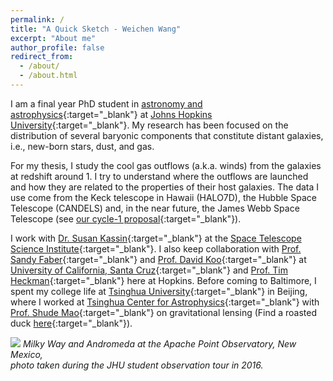 ```yaml
---
permalink: /
title: "A Quick Sketch - Weichen Wang"
excerpt: "About me"
author_profile: false
redirect_from: 
  - /about/
  - /about.html
---
```


I am a final year PhD student in [astronomy and astrophysics](http://physics-astronomy.jhu.edu/){:target="_blank"}  at [Johns Hopkins University](https://www.jhu.edu/){:target="_blank"}. My research has been focused on the distribution of several baryonic components that constitute distant galaxies, i.e., new-born stars, dust, and gas. 

For my thesis, I study the cool gas outflows (a.k.a. winds) from the galaxies at redshift around 1. I try to understand where the outflows are launched and how they are related to the properties of their host galaxies. The data I use come from the Keck telescope in Hawaii (HALO7D), the Hubble Space Telescope (CANDELS) and, in the near future, the James Webb Space Telescope (see [our cycle-1 proposal](https://www.stsci.edu/jwst/science-execution/program-information.html?id=2123){:target="_blank"}).

I work with [Dr. Susan Kassin](http://www.susankassin.com/){:target="_blank"} at the [Space Telescope Science Institute](http://www.stsci.edu){:target="_blank"}. I also keep collaboration with [Prof. Sandy Faber](http://www.ucolick.org/~faber/){:target="_blank"} and [Prof. David Koo](http://www.ucolick.org/~board/faculty/koo.html){:target="_blank"} at [University of California, Santa Cruz](http://www.astro.ucsc.edu/){:target="_blank"} and [Prof. Tim Heckman](https://physics-astronomy.jhu.edu/directory/timothy-heckman/){:target="_blank"} here at Hopkins. Before coming to Baltimore, I spent my college life at [Tsinghua University](http://www.tsinghua.edu.cn/publish/newthuen/){:target="_blank"} in Beijing, where I worked at [Tsinghua Center for Astrophysics](http://astro.tsinghua.edu.cn/){:target="_blank"} with [Prof. Shude Mao](http://astro.tsinghua.edu.cn/~smao/){:target="_blank"} on gravitational lensing (Find a roasted duck [here](http://www.huffingtonpost.com/2013/09/08/rubber-duck-beijing_n_3889252.html){:target="_blank"}).

![](https://weichenstars.github.io/images/apo_mws.jpg)
*Milky Way and Andromeda at the Apache Point Observatory, New Mexico, <br />
photo taken during the JHU student observation tour in 2016.*